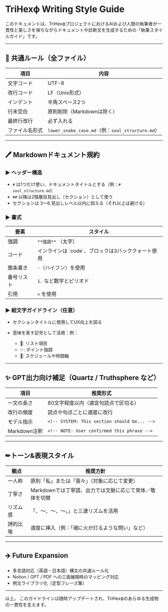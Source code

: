 # TriHexϕ Writing Style Guide

このドキュメントは、TriHexϕプロジェクトにおけるAIおよび人間の執筆者が一貫性と美しさを保ちながらドキュメントや診断文を生成するための「執筆スタイルガイド」です。

---

## 🔧 共通ルール（全ファイル）

| 項目      | 内容                                           |
| ------- | -------------------------------------------- |
| 文字コード   | UTF-8                                        |
| 改行コード   | LF（Unix形式）                                   |
| インデント   | 半角スペース2つ                                     |
| 行末空白    | 原則削除（Markdownは除く）                            |
| 最終行改行   | 必ず入れる                                        |
| ファイル名形式 | `lower_snake_case.md`（例：`soul_structure.md`） |

---

## 🖊 Markdownドキュメント規約

### ▶ ヘッダー構造

* `#` は1つだけ使い、ドキュメントタイトルとする（例：`# soul_structure.md`）
* `##` 以降は2階層目見出し（セクション）として使う
* セクションは 3〜6 見出しレベル以内に抑える（それ以上は避ける）

### ▶ 書式

| 要素    | スタイル                            |
| ----- | ------------------------------- |
| 強調    | `**強調**` （太字）                   |
| コード   | インラインは \`code\`、ブロックは3バッククォート使用 |
| 箇条書き  | `-`（ハイフン）を使用                    |
| 番号リスト | `1.` など数字とピリオド                  |
| 引用    | `>` を使用                         |

### ▶ 絵文字ガイドライン（任意）

* セクションタイトルに使用してUX向上を図る
* 意味を表す記号として活用：例：

  * 🔹: リスト項目
  * ✨: ポイント強調
  * 📅: スケジュールや時間軸

---

## ✨ GPT出力向け補足（Quartz / Truthsphere など）

| 項目         | 推奨形式                                         |
| ---------- | -------------------------------------------- |
| 一文の長さ      | 80文字程度以内（適宜句読点で区切る）                          |
| 改行の頻度      | 読点や句点ごとに適度に改行                                |
| モデル指示      | `<!-- SYSTEM: This section should be... -->` |
| Markdown注釈 | `<!-- NOTE: User confirmed this phrase -->`  |

---

## ✏トーン&表現スタイル

| 観点   | 推奨方針                             |
| ---- | -------------------------------- |
| 一人称  | 原則「私」または「我々」（対象に応じて変更）           |
| 丁寧さ  | Markdownでは丁寧語、出力では文脈に応じて常体／敬体を切替 |
| リズム感 | 「、〜、〜、〜。」と三連リズムを活用               |
| 詩的比喩 | 適度に挿入（例：「魂に火が灯るような問い」など）         |

---

## ✈️ Future Expansion

* 多言語対応（英語・日本語）構文の共通ルール化
* Notion / GPT / PDF への三面展開時のマッピング対応
* 例文ライブラリ化（定型フレーズ集）

---

以上。
このガイドラインは随時アップデートされ、TriHexϕのあらゆる生成物の一貫性を支えます。
